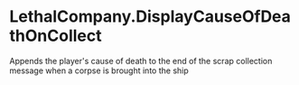 # LethalCompany.DisplayCauseOfDeathOnCollect
Appends the player's cause of death to the end of the scrap collection message when a corpse is brought into the ship
